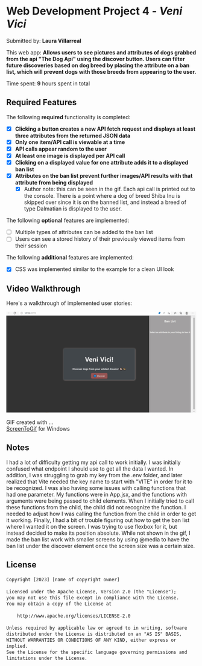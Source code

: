 # Web Development Project 4 - *Veni Vici*

Submitted by: **Laura Villarreal**

This web app: **Allows users to see pictures and attributes of dogs grabbed from the api "The Dog Api" using the discover button. Users can filter future discoveries
based on dog breed by placing the attribute on a ban list, which will prevent dogs with those breeds from appearing to the user.**

Time spent: **9** hours spent in total

## Required Features

The following **required** functionality is completed:

- [X] **Clicking a button creates a new API fetch request and displays at least three attributes from the returned JSON data**
- [X] **Only one item/API call is viewable at a time**
- [X] **API calls appear random to the user**
- [X] **At least one image is displayed per API call**
- [X] **Clicking on a displayed value for one attribute adds it to a displayed ban list**
- [X] **Attributes on the ban list prevent further images/API results with that attribute from being displayed**
    - [X] Author note: this can be seen in the gif. Each api call is printed out to the console. There is a point where a dog of breed
          Shiba Inu is skipped over since it is on the banned list, and instead a breed of type Dalmatian is displayed to the user.

The following **optional** features are implemented:

- [ ] Multiple types of attributes can be added to the ban list
- [ ] Users can see a stored history of their previously viewed items from their session

The following **additional** features are implemented:

* [X] CSS was implemented similar to the example for a clean UI look

## Video Walkthrough

Here's a walkthrough of implemented user stories:

<img src='https://github.com/LauraVillarr/Web_102_Project4_VeniVici/blob/master/walkthrough_venivici.gif' title='Video Walkthrough' width='' alt='Video Walkthrough' />

<!-- Replace this with whatever GIF tool you used! -->
GIF created with ...  
[ScreenToGif](https://www.screentogif.com/) for Windows

## Notes

I had a lot of difficulty getting my api call to work initially. I was initially confused what endpoint I should use to get all the data I wanted. In addition,
I was struggling to grab my key from the .env folder, and later realized that Vite needed the key name to start with "VITE" in order for it to be recognized. I was
also having some issues with calling functions that had one parameter. My functions were in App.jsx, and the functions with arguments were being passed to child elements.
When I initially tried to call these functions from the child, the child did not recognize the function. I needed to adjust how I was calling the function from the
child in order to get it working. Finally, I had a bit of trouble figuring out how to get the ban list where I wanted it on the screen. I was trying to use flexbox
for it, but instead decided to make its position absolute. While not shown in the gif, I made the ban list work with smaller screens by using @media to have the
ban list under the discover element once the screen size was a certain size.

## License

    Copyright [2023] [name of copyright owner]

    Licensed under the Apache License, Version 2.0 (the "License");
    you may not use this file except in compliance with the License.
    You may obtain a copy of the License at

        http://www.apache.org/licenses/LICENSE-2.0

    Unless required by applicable law or agreed to in writing, software
    distributed under the License is distributed on an "AS IS" BASIS,
    WITHOUT WARRANTIES OR CONDITIONS OF ANY KIND, either express or implied.
    See the License for the specific language governing permissions and
    limitations under the License.
